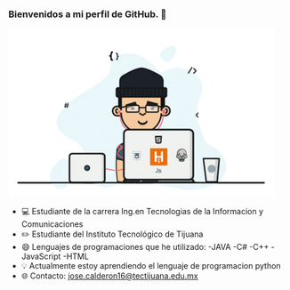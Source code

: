 ### Bienvenidos a mi perfil de GitHub. 👋

![](https://github.com/EduardoCalderon22/EduardoCalderon22/blob/master/giphy.gif)


- 💻 Estudiante de la carrera Ing.en Tecnologias de la Informacion y Comunicaciones
- ✏️ Estudiante del Instituto Tecnológico de Tijuana
- 😄 Lenguajes de programaciones que he utilizado:
    -JAVA
    -C#
    -C++
    -JavaScript
    -HTML
- 💡 Actualmente estoy aprendiendo el lenguaje de programacion python
- 🌐 Contacto: jose.calderon16@tectijuana.edu.mx
